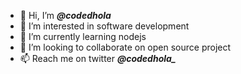 - 👋 Hi, I’m  ***@codedhola***
- 👀 I’m interested in software development
- 🌱 I’m currently learning nodejs
- 💞️ I’m looking to collaborate on open source project
- 📫 Reach me on twitter ***@codedhola_***

<!---
codedhola/codedhola is a ✨ special ✨ repository because its `README.md` (this file) appears on your GitHub profile.
You can click the Preview link to take a look at your changes.
--->
